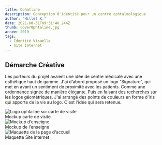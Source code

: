 ```yaml
---
title: Ophatline
description: Conception d'identité pour un centre ophtalmologique
author: "Hillel K."
date: 2021-08-31T09:31:48.244Z
thumb: coverOphtaline.jpg 
annee: 2019
tags:
  - Identité Visuelle
  - Site Internet
---
```


## Démarche Créative 

Les porteurs du projet avaient une idée de centre médicale avec une esthétique haut de gamme. J'ai d'abord proposé un logo "Signature", qui met en avant un sentiment de proximité avec les patients. Comme une ordonnance signée de manière élégante. Puis en faisant des recherches sur les logos géométriques. J'ai arrangé des points de couleurs en forme d'iris qui apporte de la vie au logo. C'est l'idée qui sera retenue.


<div>
<img class="rounded shadow" src="/projets/img/ophtaline/logoMockup.jpg" alt="Logo ophtaline sur carte de visite"/>
 <figcaption>Mockup carte de visite</figcaption> 
</div>

<div>
<img class="rounded shadow" src="/projets/img/ophtaline/enseigne.jpg" alt="Mockup d'enseigne"/>
 <figcaption>Mockup de l'enseigne</figcaption> 
</div>

<div>
<img class="rounded shadow" src="/projets/img/ophtaline/maquette.jpg" alt="Maquette de la page d'accueil"/>
 <figcaption>Maquette Site internet</figcaption> 
</div>

